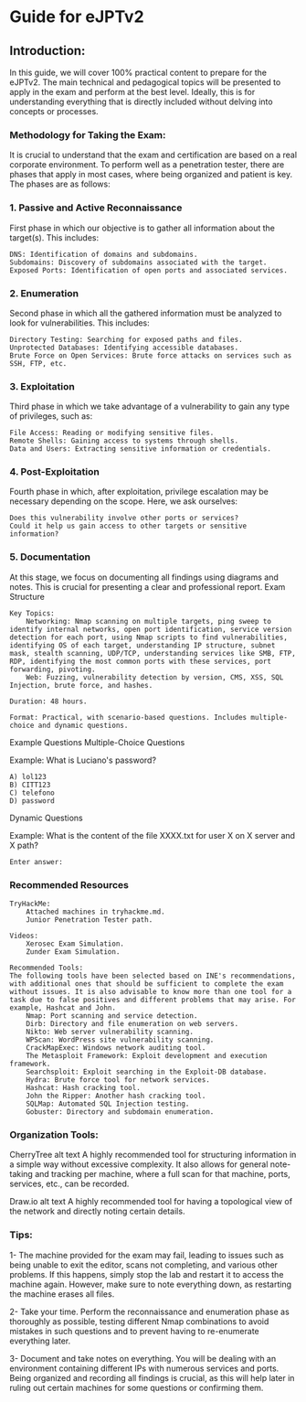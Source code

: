 # Guide for eJPTv2

## Introduction:
In this guide, we will cover 100% practical content to prepare for the eJPTv2. The main technical and pedagogical topics will be presented to apply in the exam and perform at the best level. Ideally, this is for understanding everything that is directly included without delving into concepts or processes.

### Methodology for Taking the Exam:
It is crucial to understand that the exam and certification are based on a real corporate environment. To perform well as a penetration tester, there are phases that apply in most cases, where being organized and patient is key. The phases are as follows:

### 1. Passive and Active Reconnaissance

First phase in which our objective is to gather all information about the target(s). This includes:

    DNS: Identification of domains and subdomains.
    Subdomains: Discovery of subdomains associated with the target.
    Exposed Ports: Identification of open ports and associated services.

### 2. Enumeration

Second phase in which all the gathered information must be analyzed to look for vulnerabilities. This includes:

    Directory Testing: Searching for exposed paths and files.
    Unprotected Databases: Identifying accessible databases.
    Brute Force on Open Services: Brute force attacks on services such as SSH, FTP, etc.

### 3. Exploitation

Third phase in which we take advantage of a vulnerability to gain any type of privileges, such as:

    File Access: Reading or modifying sensitive files.
    Remote Shells: Gaining access to systems through shells.
    Data and Users: Extracting sensitive information or credentials.

### 4. Post-Exploitation

Fourth phase in which, after exploitation, privilege escalation may be necessary depending on the scope. Here, we ask ourselves:

    Does this vulnerability involve other ports or services?
    Could it help us gain access to other targets or sensitive information?

### 5. Documentation

At this stage, we focus on documenting all findings using diagrams and notes. This is crucial for presenting a clear and professional report.
Exam Structure

    Key Topics:
        Networking: Nmap scanning on multiple targets, ping sweep to identify internal networks, open port identification, service version detection for each port, using Nmap scripts to find vulnerabilities, identifying OS of each target, understanding IP structure, subnet mask, stealth scanning, UDP/TCP, understanding services like SMB, FTP, RDP, identifying the most common ports with these services, port forwarding, pivoting.
        Web: Fuzzing, vulnerability detection by version, CMS, XSS, SQL Injection, brute force, and hashes.

    Duration: 48 hours.

    Format: Practical, with scenario-based questions. Includes multiple-choice and dynamic questions.

Example Questions
Multiple-Choice Questions

Example: What is Luciano's password?

    A) lol123
    B) CITT123
    C) telefono
    D) password

Dynamic Questions

Example: What is the content of the file XXXX.txt for user X on X server and X path?

    Enter answer:

### Recommended Resources

    TryHackMe:
        Attached machines in tryhackme.md.
        Junior Penetration Tester path.

    Videos:
        Xerosec Exam Simulation.
        Zunder Exam Simulation.

    Recommended Tools:
    The following tools have been selected based on INE's recommendations, with additional ones that should be sufficient to complete the exam without issues. It is also advisable to know more than one tool for a task due to false positives and different problems that may arise. For example, Hashcat and John.
        Nmap: Port scanning and service detection.
        Dirb: Directory and file enumeration on web servers.
        Nikto: Web server vulnerability scanning.
        WPScan: WordPress site vulnerability scanning.
        CrackMapExec: Windows network auditing tool.
        The Metasploit Framework: Exploit development and execution framework.
        Searchsploit: Exploit searching in the Exploit-DB database.
        Hydra: Brute force tool for network services.
        Hashcat: Hash cracking tool.
        John the Ripper: Another hash cracking tool.
        SQLMap: Automated SQL Injection testing.
        Gobuster: Directory and subdomain enumeration.

### Organization Tools:

CherryTree
alt text
A highly recommended tool for structuring information in a simple way without excessive complexity. It also allows for general note-taking and tracking per machine, where a full scan for that machine, ports, services, etc., can be recorded.

Draw.io
alt text
A highly recommended tool for having a topological view of the network and directly noting certain details.

### Tips:

1- The machine provided for the exam may fail, leading to issues such as being unable to exit the editor, scans not completing, and various other problems. If this happens, simply stop the lab and restart it to access the machine again. However, make sure to note everything down, as restarting the machine erases all files.

2- Take your time. Perform the reconnaissance and enumeration phase as thoroughly as possible, testing different Nmap combinations to avoid mistakes in such questions and to prevent having to re-enumerate everything later.

3- Document and take notes on everything. You will be dealing with an environment containing different IPs with numerous services and ports. Being organized and recording all findings is crucial, as this will help later in ruling out certain machines for some questions or confirming them.